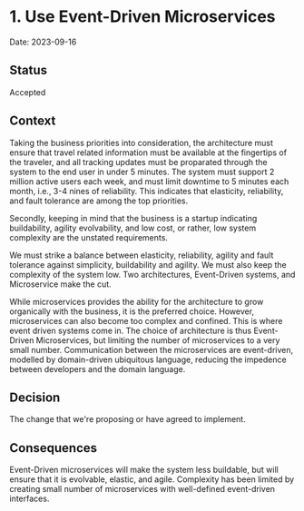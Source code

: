 # 1. Use Event-Driven Microservices

Date: 2023-09-16

## Status

Accepted

## Context

Taking the business priorities into consideration, the architecture must ensure that travel related information must be available at the fingertips of the traveler, and all tracking updates must be proparated through the system to the end user in under 5 minutes. The system must support 2 million active users each week, and must limit downtime to 5 minutes each month, i.e., 3-4 nines of reliability. This indicates that elasticity, reliability, and fault tolerance are among the top priorities.

Secondly, keeping in mind that the business is a startup indicating buildability, agility evolvability, and low cost, or rather, low system complexity are the unstated requirements.

We must strike a balance between elasticity, reliability, agility and fault tolerance against simplicity, buildability and agility. We must also keep the complexity of the system low. Two architectures, Event-Driven systems, and Microservice make the cut.

While microservices provides the ability for the architecture to grow organically with the business, it is the preferred choice. However, microservices can also become too complex and confined. This is where event driven systems come in. The choice of architecture is thus Event-Driven Microservices, but limiting the number of microservices to a very small number. Communication between the microservices are event-driven, modelled by domain-driven ubiquitous language, reducing the impedence between developers and the domain language.

## Decision

The change that we're proposing or have agreed to implement.

## Consequences

Event-Driven microservices will make the system less buildable, but will ensure that it is evolvable, elastic, and agile.
Complexity has been limited by creating small number of microservices with well-defined event-driven interfaces.
